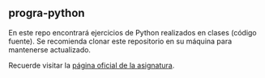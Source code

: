 ## progra-python

En este repo encontrará ejercicios de Python realizados en clases (código fuente). 
Se recomienda clonar este repositorio en su máquina para mantenerse actualizado. 

Recuerde visitar la [página oficial de la asignatura](http://progra.usm.cl). 

